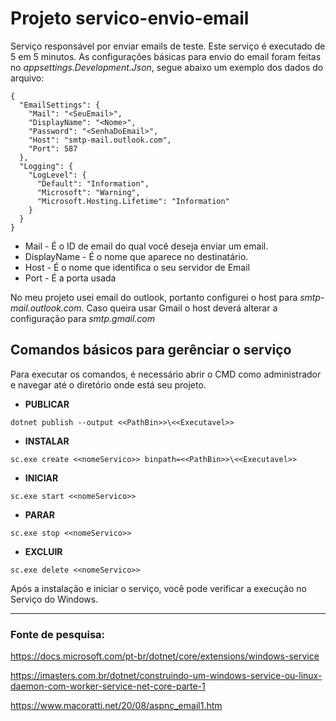 # Projeto servico-envio-email
Serviço responsável por enviar emails de teste. Este serviço é executado de 5 em 5 minutos.
As configurações básicas para envio do email foram feitas no _appsettings.Development.Json_, segue abaixo um exemplo dos dados do arquivo:

``` 
{
  "EmailSettings": {
    "Mail": "<SeuEmail>",
    "DisplayName": "<Nome>",
    "Password": "<SenhaDoEmail>",
    "Host": "smtp-mail.outlook.com",
    "Port": 587
  },
  "Logging": {
    "LogLevel": {
      "Default": "Information",
      "Microsoft": "Warning",
      "Microsoft.Hosting.Lifetime": "Information"
    }
  }
}
```

* Mail - É o ID de email do qual você deseja enviar um email.
* DisplayName - É o nome que aparece no destinatário.
* Host - É o nome que identifica o seu servidor de Email
* Port - É a porta usada

No meu projeto usei email do outlook, portanto configurei o host para _smtp-mail.outlook.com_. Caso queira usar Gmail o host deverá alterar a configuração para _smtp.gmail.com_

## Comandos básicos para gerênciar o serviço
Para executar os comandos, é necessário abrir o CMD como administrador e navegar até o diretório onde está seu projeto.

* **PUBLICAR**

```dotnet publish --output <<PathBin>>\<<Executavel>>```

* **INSTALAR**

```sc.exe create <<nomeServico>> binpath=<<PathBin>>\<<Executavel>>```

* **INICIAR**

```sc.exe start <<nomeServico>> ```

* **PARAR**

```sc.exe stop <<nomeServico>> ```

* **EXCLUIR**

```sc.exe delete <<nomeServico>> ```

Após a instalação e iniciar o serviço, você pode verificar a execução no Serviço do Windows.
____

### Fonte de pesquisa:

<https://docs.microsoft.com/pt-br/dotnet/core/extensions/windows-service>

<https://imasters.com.br/dotnet/construindo-um-windows-service-ou-linux-daemon-com-worker-service-net-core-parte-1>

<https://www.macoratti.net/20/08/aspnc_email1.htm>
